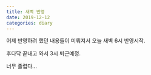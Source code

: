 ```yaml
---
title: 새벽 반영
date: 2019-12-12
categories: diary
---
```

어제 반영하려 했던 내용들이 미뤄져서 오늘 새벽 6시 반영시작.

후다닥 끝내고 와서 3시 퇴근예정.

너무 졸렵다...
